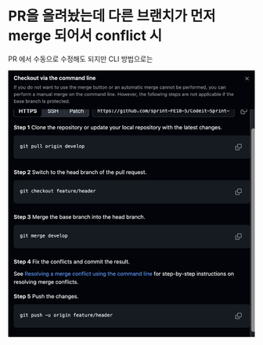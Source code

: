# PR을 올려놨는데 다른 브랜치가 먼저 merge 되어서 conflict 시

PR 에서 수동으로 수정해도 되지만 CLI 방법으로는

![alt text](image-5.png)
